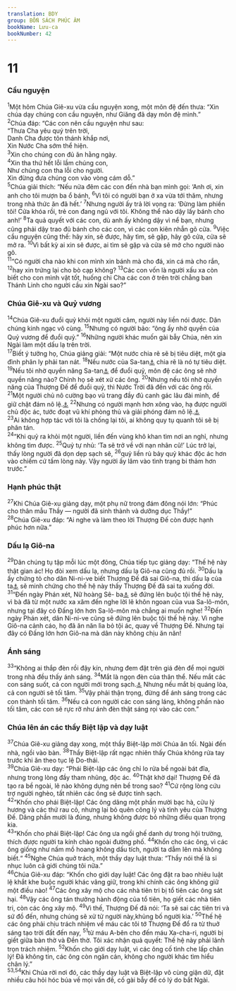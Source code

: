 ```yaml
---
translation: BDY
group: BỐN SÁCH PHÚC ÂM
bookName: Lưu-ca 
bookNumber: 42
---
```


<div class="title"><h1>11</h1><h3>Cầu nguyện</h3></div>
<span class="verse lu_11_1"><sup>1</sup>Một hôm Chúa Giê-xu vừa cầu nguyện xong, một môn đệ đến thưa: “Xin chúa dạy chúng con cầu nguyện, như  Giăng đã dạy môn đệ mình.”<br/></span>
<span class="verse lu_11_2"><sup>2</sup>Chúa đáp: “Các con nên cầu nguyện như sau:<br/>“Thưa Cha yêu quý trên trời,<br/>Danh Cha được tôn thánh khắp nơi,<br/> Xin Nước Cha sớm thể hiện.<br/></span>
<span class="verse lu_11_3"><sup>3</sup>Xin cho chúng con đủ ăn hằng ngày.<br/></span>
<span class="verse lu_11_4"><sup>4</sup>Xin tha thứ hết lỗi lầm chúng con,<br/> Như chúng con tha lỗi cho người.<br/> Xin đừng đưa chúng con vào vòng cám dỗ.”<br/></span>
<span class="verse lu_11_5"><sup>5</sup>Chúa giải thích: “Nếu nửa đêm các con đến nhà bạn mình gọi: ‘Anh ơi, xin anh cho tôi mượn ba ổ bánh, </span>
<span class="verse lu_11_6"><sup>6</sup>Vì tôi có người bạn ở xa vừa tới thăm, nhưng trong nhà thức ăn đã hết.’ </span>
<span class="verse lu_11_7"><sup>7</sup>Nhưng người ấy trả lời vọng ra: ‘Đừng làm phiền tôi! Cửa khóa rồi, trẻ con đang ngủ với tôi. Không thể nào dậy lấy bánh cho anh!’ </span>
<span class="verse lu_11_8"><sup>8</sup>Ta quả quyết với các con, dù anh ấy không dậy vì nể bạn, nhưng cũng phải dậy trao đủ bánh cho các con, vì các con kiên nhẫn gõ cửa. </span>
<span class="verse lu_11_9"><sup>9</sup>Việc cầu nguyện cũng thế: hãy xin, sẽ được, hãy tìm, sẽ gặp, hãy gõ cửa, cửa sẽ mở ra. </span>
<span class="verse lu_11_10"><sup>10</sup>Vì bất kỳ ai xin sẽ được, ai tìm sẽ gặp và cửa sẽ mở cho người nào gõ.<br/></span>
<span class="verse lu_11_11"><sup>11</sup>“Có người cha nào khi con mình xin bánh mà cho đá, xin cá mà cho rắn, </span>
<span class="verse lu_11_12"><sup>12</sup>hay xin trứng lại cho bò cạp không? </span>
<span class="verse lu_11_13"><sup>13</sup>Các con vốn là người xấu xa còn biết cho con mình vật tốt, huống chi Cha các con ở trên trời chẳng ban Thánh Linh cho người cầu xin Ngài sao?”</span>
<div class="title"><h3>Chúa Giê-xu và Quỷ vương</h3></div>
<span class="verse lu_11_14"><sup>14</sup>Chúa Giê-xu đuổi quỷ khỏi một người câm, người này liền nói được. Dân chúng kinh ngạc vô cùng. </span>
<span class="verse lu_11_15"><sup>15</sup>Nhưng có người bảo: “ông ấy nhờ quyền của Quỷ vương để đuổi quỷ.” </span>
<span class="verse lu_11_16"><sup>16</sup>Những người khác muốn gài bẫy Chúa, nên xin Ngài làm một dấu lạ trên trời.<br/></span>
<span class="verse lu_11_17"><sup>17</sup>Biết ý tưởng họ, Chúa giảng giải: “Một nước chia rẽ sẽ bị tiêu diệt, một gia đình phân ly phải tan nát. </span>
<span class="verse lu_11_18"><sup>18</sup>Nếu nước của Sa-tan<a href="#" data-toggle="tooltip" data-placement="bottom" title="Nt Beeheboúl">⚓</a> chia rẽ là nó tự tiêu diệt. </span>
<span class="verse lu_11_19"><sup>19</sup>Nếu tôi nhờ quyền năng Sa-tan<a href="#" data-toggle="tooltip" data-placement="bottom" title="">⚓</a> để đuổi quỷ, môn đệ các ông sẽ nhờ quyền năng nào? Chính họ sẽ xét xử các ông. </span>
<span class="verse lu_11_20"><sup>20</sup>Nhưng nếu tôi nhờ quyền năng của Thượng Đế để đuổi quỷ, thì Nước Trời đã đến với các ông rồi.<br/></span>
<span class="verse lu_11_21"><sup>21</sup>Một người chủ nô cường bạo vũ trang đầy đủ canh gác lâu đài mình, để giữ chặt đám nô lệ.<a href="#" data-toggle="tooltip" data-placement="bottom" title="Nt của cải">⚓</a> </span>
<span class="verse lu_11_22"><sup>22</sup>Nhưng có người mạnh hơn xông vào, hạ được người chủ độc ác, tước đoạt vũ khí phòng thủ và giải phóng đám nô lệ.<a href="#" data-toggle="tooltip" data-placement="bottom" title="Ctd chia của">⚓</a><br/></span>
<span class="verse lu_11_23"><sup>23</sup>Ai không hợp tác với tôi là chống lại tôi, ai không quy tụ quanh tôi sẽ bị phân tán.<br/></span>
<span class="verse lu_11_24"><sup>24</sup>“Khi quỷ ra khỏi một người, liền đến vùng khô khan tìm nơi an nghỉ, nhưng không tìm được. </span>
<span class="verse lu_11_25"><sup>25</sup>Quỷ tự nhủ: ‘Ta sẽ trở về với nạn nhân cũ!’ Lúc trở lại, thấy lòng người đã dọn dẹp sạch sẽ, </span>
<span class="verse lu_11_26"><sup>26</sup>quỷ liền rủ bảy quỷ khác độc ác hơn vào chiếm cứ tấm lòng này. Vậy người ấy lâm vào tình trạng bi thảm hơn trước.”</span>
<div class="title"><h3>Hạnh phúc thật</h3></div>
<span class="verse lu_11_27"><sup>27</sup>Khi Chúa Giê-xu giảng dạy, một phụ nữ trong đám đông nói lớn: “Phúc cho thân mẫu Thầy — người đã sinh thành và dưỡng dục Thầy!”<br/></span>
<span class="verse lu_11_28"><sup>28</sup>Chúa Giê-xu đáp: “Ai nghe và làm theo lời Thượng Đế còn được hạnh phúc hơn nữa.”</span>
<div class="title"><h3>Dấu lạ Giô-na</h3></div>
<span class="verse lu_11_29"><sup>29</sup>Dân chúng tụ tập mỗi lúc một đông, Chúa tiếp tục giảng dạy: “Thế hệ này thật gian ác! Họ đòi xem dấu lạ, nhưng dấu lạ Giô-na cũng đủ rồi. </span>
<span class="verse lu_11_30"><sup>30</sup>Dấu lạ ấy chứng tỏ cho dân Ni-ni-ve biết Thượng Đế đã sai Giô-na, thì dấu lạ của ta<a href="#" data-toggle="tooltip" data-placement="bottom" title="Nt Con Loài Người">⚓</a> sẽ minh chứng cho thế hệ này thấy Thượng Đế đã sai ta xuống đời.<br/></span>
<span class="verse lu_11_31"><sup>31</sup>“Đến ngày Phán xét, Nữ hoàng Sê- ba<a href="#" data-toggle="tooltip" data-placement="bottom" title="Nt Nữ hoàng Nam phương">⚓</a> sẽ đứng lên buộc tội thế hệ này, vì bà đã từ một nước xa xăm đến nghe lời lẽ khôn ngoan của vua Sa-lô-môn, nhưng tại đây có Đấng lớn hơn Sa-lô-môn mà chẳng ai muốn nghe! </span>
<span class="verse lu_11_32"><sup>32</sup>Đến ngày Phán xét, dân Ni-ni-ve cũng sẽ đứng lên buộc tội thế hệ này. Vì nghe Giô-na cảnh cáo, họ đã ăn năn lìa bỏ tội ác, quay về Thượng Đế. Nhưng tại đây có Đấng lớn hơn Giô-na mà dân này không chịu ăn năn!</span>
<div class="title"><h3>Ánh sáng</h3></div>
<span class="verse lu_11_33"><sup>33</sup>“Không ai thắp đèn rồi đậy kín, nhưng đem đặt trên giá đèn để mọi người trong nhà đều thấy ánh sáng. </span>
<span class="verse lu_11_34"><sup>34</sup>Mắt là ngọn đèn của thân thể. Nếu mắt các con sáng suốt, cả con người mới trong sạch.<a href="#" data-toggle="tooltip" data-placement="bottom" title="Nt sáng láng">⚓</a> Nhưng nếu mắt bị quáng lòa, cả con người sẽ tối tăm. </span>
<span class="verse lu_11_35"><sup>35</sup>Vậy phải thận trọng, đừng để ánh sáng trong các con thành tối tăm. </span>
<span class="verse lu_11_36"><sup>36</sup>Nếu cả con người các con sáng láng, không phần nào tối tăm, các con sẽ rực rỡ như ánh đèn thật sáng rọi vào các con.”</span>
<div class="title"><h3>Chúa lên án các thầy Biệt lập và dạy luật</h3></div>
<span class="verse lu_11_37"><sup>37</sup>Chúa Giê-xu giảng dạy xong, một thầy Biệt-lập mời Chúa ăn tối. Ngài đến nhà, ngồi vào bàn. </span>
<span class="verse lu_11_38"><sup>38</sup>Thầy Biệt-lập rất ngạc nhiên thấy Chúa không rửa tay trước khi ăn theo tục lệ Do-thái.<br/></span>
<span class="verse lu_11_39"><sup>39</sup>Chúa Giê-xu dạy: “Phái Biệt-lập các ông chỉ lo rửa bề ngoài bát đĩa, nhưng trong lòng đầy tham nhũng, độc ác. </span>
<span class="verse lu_11_40"><sup>40</sup>Thật khờ dại! Thượng Đế đã tạo ra bề ngoài, lẽ nào không dựng nên bề trong sao? </span>
<span class="verse lu_11_41"><sup>41</sup>Cứ rộng lòng cứu trợ người nghèo, tất nhiên các ông sẽ được tinh sạch.<br/></span>
<span class="verse lu_11_42"><sup>42</sup>“Khốn cho phái Biệt-lập! Các ông dâng một phần mười bạc hà, cửu lý hương và các thứ rau cỏ, nhưng lại bỏ quên công lý và tình yêu của Thượng Đế. Dâng phần mười là đúng, nhưng không được bỏ những điều quan trọng kia.<br/></span>
<span class="verse lu_11_43"><sup>43</sup>“Khốn cho phái Biệt-lập! Các ông ưa ngồi ghế danh dự trong hội trường, thích được người ta kính chào ngoài đường phố. </span>
<span class="verse lu_11_44"><sup>44</sup>Khốn cho các ông, vì các ông giống như nấm mồ hoang không dấu tích, người ta dẫm lên mà không biết.“ </span>
<span class="verse lu_11_45"><sup>45</sup>Nghe Chúa quở trách, một thầy dạy luật thưa: “Thầy nói thế là sỉ nhục luôn cả giới chúng tôi nữa.”<br/></span>
<span class="verse lu_11_46"><sup>46</sup>Chúa Giê-xu đáp: “Khốn cho giới dạy luật! Các ông đặt ra bao nhiêu luật lệ khắt khe buộc người khác vâng giữ, trong khi chính các ông không giữ một điều nào! </span>
<span class="verse lu_11_47"><sup>47</sup>Các ông xây mộ cho các nhà tiên tri bị tổ tiên các ông sát hại. </span>
<span class="verse lu_11_48"><sup>48</sup>Vậy các ông tán thưởng hành động của tổ tiên, họ giết các nhà tiên tri, còn các ông xây mộ. </span>
<span class="verse lu_11_49"><sup>49</sup>Vì thế, Thượng Đế đã nói: ‘Ta sẽ sai các tiên tri và sứ đồ đến, nhưng chúng sẽ xử tử người này,khủng bố người kia.’ </span>
<span class="verse lu_11_50"><sup>50</sup>Thế hệ các ông phải chịu trách nhiệm về máu các tôi tớ Thượng Đế đổ ra từ thuở sáng tạo trời đất đến nay, </span>
<span class="verse lu_11_51"><sup>51</sup>từ máu A-bên cho đến máu Xa-cha-ri, người bị giết giữa bàn thờ và Đền thờ. Tôi xác nhận quả quyết: Thế hệ này phải lãnh trọn trách nhiệm. </span>
<span class="verse lu_11_52"><sup>52</sup>Khốn cho giới dạy luật, vì các ông cố tình che lấp chân lý! Đã không tin, các ông còn ngăn cản, không cho người khác tìm hiểu chân lý.”<br/></span>
<span class="verse lu_11_53 lu_11_54"><sup>53,54</sup>Khi Chúa rời nơi đó, các thầy dạy luật và Biệt-lập vô cùng giận dữ, đặt nhiều câu hỏi hóc búa về mọi vấn đề, cố gài bẫy để có lý do bắt Ngài.</span>
